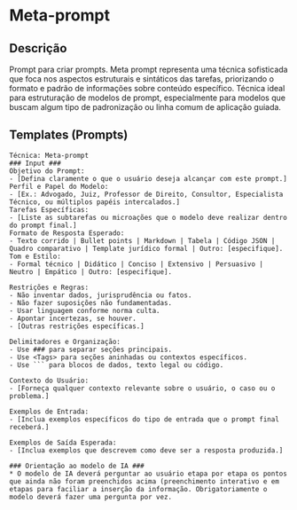 
# Meta-prompt

## Descrição

Prompt para criar prompts. Meta prompt representa uma técnica sofisticada que foca nos aspectos estruturais e sintáticos das tarefas, priorizando o formato e padrão de informações sobre conteúdo específico. Técnica ideal para estruturação de modelos de prompt, especialmente para modelos que buscam algum tipo de padronização ou linha comum de aplicação guiada.

## Templates (Prompts)

```
Técnica: Meta-prompt
### Input ###
Objetivo do Prompt:
- [Defina claramente o que o usuário deseja alcançar com este prompt.]
Perfil e Papel do Modelo:
- [Ex.: Advogado, Juiz, Professor de Direito, Consultor, Especialista Técnico, ou múltiplos papéis intercalados.]
Tarefas Específicas:
- [Liste as subtarefas ou microações que o modelo deve realizar dentro do prompt final.]
Formato de Resposta Esperado:
- Texto corrido | Bullet points | Markdown | Tabela | Código JSON | Quadro comparativo | Template jurídico formal | Outro: [especifique].
Tom e Estilo:
- Formal técnico | Didático | Conciso | Extensivo | Persuasivo | Neutro | Empático | Outro: [especifique].

Restrições e Regras:
- Não inventar dados, jurisprudência ou fatos.
- Não fazer suposições não fundamentadas.
- Usar linguagem conforme norma culta.
- Apontar incertezas, se houver.
- [Outras restrições específicas.]

Delimitadores e Organização:
- Use ### para separar seções principais.
- Use <Tags> para seções aninhadas ou contextos específicos.
- Use ``` para blocos de dados, texto legal ou código.

Contexto do Usuário:
- [Forneça qualquer contexto relevante sobre o usuário, o caso ou o problema.]

Exemplos de Entrada:
- [Inclua exemplos específicos do tipo de entrada que o prompt final receberá.]

Exemplos de Saída Esperada:
- [Inclua exemplos que descrevem como deve ser a resposta produzida.]

### Orientação ao modelo de IA ###
* O modelo de IA deverá perguntar ao usuário etapa por etapa os pontos que ainda não foram preenchidos acima (preenchimento interativo e em etapas para faciliar a inserção da informação. Obrigatoriamente o modelo deverá fazer uma pergunta por vez.
```
